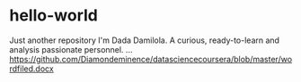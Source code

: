 # hello-world
Just another repository
I'm Dada Damilola. A curious, ready-to-learn and analysis passionate personnel.
...
https://github.com/Diamondeminence/datasciencecoursera/blob/master/wordfiled.docx
